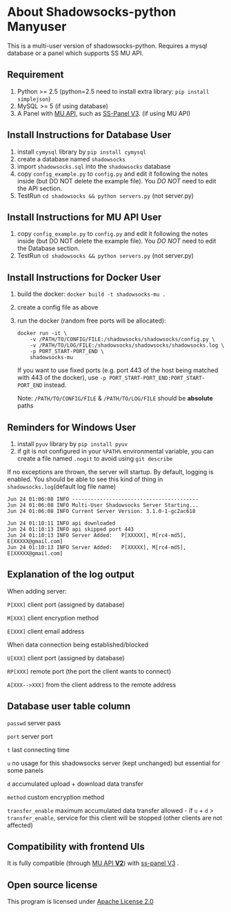 About Shadowsocks-python Manyuser
=================================
This is a multi-user version of shadowsocks-python. Requires a mysql database or a panel which supports SS MU API.

Requirement
-----------
1. Python >= 2.5 (python=2.5 need to install extra library: `pip install simplejson`)
2. MySQL >= 5 (if using database)
3. A Panel with [MU API](https://github.com/orvice/ss-panel/wiki/Mu-V2), such as [SS-Panel V3](https://github.com/orvice/ss-panel). (if using MU API)

Install Instructions for Database User
--------------------------------------
1. install `cymysql` library by `pip install cymysql`
2. create a database named `shadowsocks`
3. import `shadowsocks.sql` into the `shadowsocks` database
4. copy `config_example.py` to `config.py` and edit it following the notes inside (but DO NOT delete the example file). You *DO NOT* need to edit the API section.
5. TestRun `cd shadowsocks && python servers.py` (not server.py)

Install Instructions for MU API User
-----------------------------------
1. copy `config_example.py` to `config.py` and edit it following the notes inside (but DO NOT delete the example file). You *DO NOT* need to edit the Database section.
2. TestRun `cd shadowsocks && python servers.py` (not server.py)

Install Instructions for Docker User
------------------------------------

1. build the docker: `docker build -t shadowsocks-mu .`
2. create a config file as above
3. run the docker (random free ports will be allocated):

   ```
   docker run -it \
       -v /PATH/TO/CONFIG/FILE:/shadowsocks/shadowsocks/config.py \
       -v /PATH/TO/LOG/FILE:/shadowsocks/shadowsocks/shadowsocks.log \
       -p PORT_START-PORT_END \
       shadowsocks-mu
   ```
   
   If you want to use fixed ports (e.g. port 443 of the host being matched with 443 of the docker), use `-p PORT_START-PORT_END:PORT_START-PORT_END` instead.
   
   Note: `/PATH/TO/CONFIG/FILE` & `/PATH/TO/LOG/FILE` should be **absolute** paths

Reminders for Windows User
--------------------------
1. install `pyuv` library by `pip install pyuv`
2. if git is not configured in your `%PATH%` environmental variable, you can create a file named `.nogit` to avoid using `git describe`

If no exceptions are thrown, the server will startup. By default, logging is enabled.
You should be able to see this kind of thing in `shadowsocks.log`(default log file name)
```
Jun 24 01:06:08 INFO -----------------------------------------
Jun 24 01:06:08 INFO Multi-User Shadowsocks Server Starting...
Jun 24 01:06:08 INFO Current Server Version: 3.1.0-1-gc2ac618

Jun 24 01:10:11 INFO api downloaded
Jun 24 01:10:13 INFO api skipped port 443
Jun 24 01:10:13 INFO Server Added:   P[XXXXX], M[rc4-md5], E[XXXXX@gmail.com]
Jun 24 01:10:13 INFO Server Added:   P[XXXXX], M[rc4-md5], E[XXXXX@gmail.com]
```

Explanation of the log output
-----------------------------
When adding server:

`P[XXX]` client port (assigned by database)

`M[XXX]` client encryption method

`E[XXX]` client email address

When data connection being established/blocked

`U[XXX]` client port (assigned by database)

`RP[XXX]` remote port (the port the client wants to connect)

`A[XXX-->XXX]` from the client address to the remote address

Database user table column
--------------------------
`passwd` server pass

`port` server port

`t` last connecting time

`u` no usage for this shadowsocks server (kept unchanged) but essential for some panels

`d` accumulated upload + download data transfer

`method` custom encryption method

`transfer_enable` maximum accumulated data transfer allowed - if `u` + `d` > `transfer_enable`, service for this client will be stopped (other clients are not affected)

Compatibility with frontend UIs
-------------------------------
It is fully compatible (through [MU API **V2**](https://github.com/orvice/ss-panel/wiki/Mu-V2)) with [ss-panel V3](https://github.com/orvice/ss-panel) .

Open source license
-------------------
This program is licensed under [Apache License 2.0](http://www.apache.org/licenses/LICENSE-2.0)
